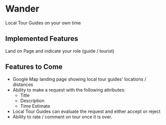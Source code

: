 # Wander
Local Tour Guides on your own time

## Implemented Features

Land on Page and indicate your role (guide / tourist)

## Features to Come

- Google Map landing page showing local tour guides' locations / distances
- Ability to make a request with the following attributes:
  - Title
  - Description
  - Time Estimate
- Local Tour Guides can evaluate the request and either accept or reject
- Ability to rate / comment on tour once it is over.
